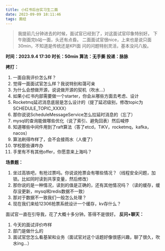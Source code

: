 ```yaml
---
title: 小红书后台实习生二面
date: 2023-09-09 18:11:46
tags: 面经
---
```

> 我提前几分钟进去的时候，面试官已经到了，对这面试官印象特别好。
> 下午刚面完b站一面，头还有点昏。
> 二面面试官很nice，上来也是说只面30min，不知道是传统还是KPI面
> 问的问题特别灵活，基本没问八股。


**时间：2023.9.4 17:30**
**时长：50min**
**算法：无手撕**
**投递：脉脉**

**拷打：**

1. 一面自我评价怎么样？
2. 觉得一面面试官怎么样？我说特别和蔼可亲
3. 为什么会想做开源，说说做开源的契机（吹水...）
4. 如果小红书内部需要做一个starter，你会从哪些方面去考虑、设计
5. Rocketmq延迟消息底层是怎么设计的（提了延迟级别，修改topic为SCHEDULE_TOPIC_XXXX）
6. 那你说说ScheduleMessageService怎么拉延时消息的（忘了）
7. mysql的查询能做哪些优化（说了索引、避免回表）然后喊停
8. 知道哪些中间件用到了raft算法（答了etcd，TiKV，rocketmq，kafka，nacos）
9. 算法刷得咋样了，会不会接雨水（人傻了）
10. 学校那些课咋办
11. 手里有不有其他offer，你愿意来上海吗？

**场景题：**

1. 坐过高铁吧，有抢过票吗。你说说抢票会有哪些情况？（线程安全问题，加锁。比如同时读到共享变量，然后修改）
2. 那你说的是一种情况，读到的值是正确的，还有其他情况吗？（读的缓存，缓存没更新，mysql和redis数据不一致）
3. 那对于数据不一致我们一般怎么处理？
4. 现在我们来给12306抢票系统设计一个缓存，kv存什么？

面试官一直在引导我，花了大概十多分钟。答得不是很好。
**反问+聊天：**

1. 今天的面试评价咋样
2. 部门是做什么的
3. 面试官您怎么看基架和业务（面试官对这个话题好像很感兴趣，聊了很久，吹水ing...）

